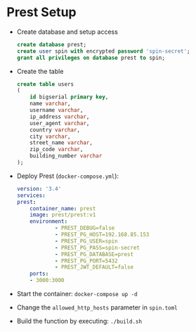 # Prest Setup

- Create database and setup access

    ```sql
    create database prest;
    create user spin with encrypted password 'spin-secret';
    grant all privileges on database prest to spin;
    ```

- Create the table

    ```sql
    create table users
    (
        id bigserial primary key,
        name varchar,
        username varchar,
        ip_address varchar,
        user_agent varchar,
        country varchar,
        city varchar,
        street_name varchar,
        zip_code varchar,
        building_number varchar
    );
    ```

- Deploy Prest (`docker-compose.yml`):

    ```yaml
    version: '3.4'
    services:
    prest:
        container_name: prest
        image: prest/prest:v1
        environment:
                - PREST_DEBUG=false
                - PREST_PG_HOST=192.168.85.153
                - PREST_PG_USER=spin
                - PREST_PG_PASS=spin-secret
                - PREST_PG_DATABASE=prest
                - PREST_PG_PORT=5432
                - PREST_JWT_DEFAULT=false
        ports:
        - 3000:3000
    ```

- Start the container: `docker-compose up -d`
- Change the `allowed_http_hosts` parameter in `spin.toml`
- Build the function by executing: `./build.sh`
